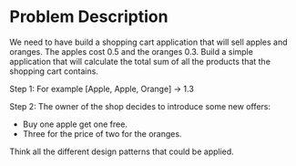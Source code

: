 # Problem Description

We need to have build a shopping cart application that will sell apples and oranges.
The apples cost 0.5 and the oranges 0.3.
Build a simple application that will calculate the total sum of all the products
that the shopping cart contains.

Step 1:
For example [Apple, Apple, Orange] -> 1.3 

Step 2:
The owner of the shop decides to introduce some new offers:
- Buy one apple get one free.
- Three for the price of two for the oranges.

Think all the different design patterns that could be applied.
